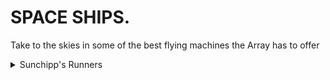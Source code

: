 # SPACE SHIPS.
Take to the skies in some of the best flying machines the Array has to offer

<details>
  
  <summary>Sunchipp's Runners</summary>
  
  * Red Fighter
</details>

